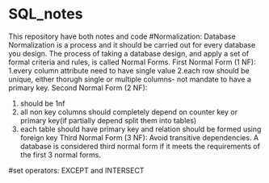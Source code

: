 # SQL_notes
This repository have both notes and code
#Normalization:
Database Normalization is a process and it should be carried out for every database you design. The process of taking a database design, and apply a set of formal criteria and rules, is called Normal Forms.
First Normal Form (1 NF):
1.every column attribute need to have single value 
2.each row should be unique, either thorugh single or multiple columns- not mandate to have a primary key.
Second Normal Form (2 NF):
1. should be 1nf
2. all non key columns should completely depend on counter key or primary key(if partially depend split them into tables)
3. each table should have primary key and relation should be formed using foreign key 
Third Normal Form (3 NF):
Avoid transitive dependencies.
A database is considered third normal form if it meets the requirements of the first 3 normal forms.

#set operators:
EXCEPT and INTERSECT
